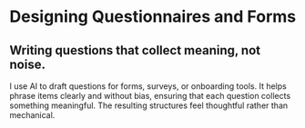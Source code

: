 # Designing Questionnaires and Forms

## Writing questions that collect meaning, not noise.

I use AI to draft questions for forms, surveys, or onboarding tools. It helps phrase items clearly and without bias, ensuring that each question collects something meaningful. The resulting structures feel thoughtful rather than mechanical.
